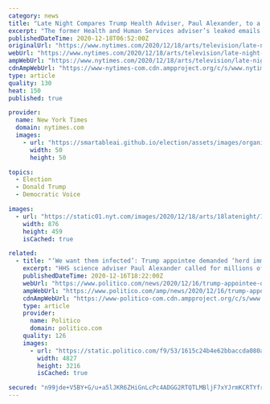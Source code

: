 ```yaml
---
category: news
title: "Late Night Compares Trump Health Adviser, Paul Alexander, to a Comic Book Villain"
excerpt: "The former Health and Human Services adviser’s leaked emails encouraged herd immunity to deal with the pandemic, writing of Americans, “We want them infected.”"
publishedDateTime: 2020-12-18T06:52:00Z
originalUrl: "https://www.nytimes.com/2020/12/18/arts/television/late-night-paul-alexander-covid-trump-casino.html"
webUrl: "https://www.nytimes.com/2020/12/18/arts/television/late-night-paul-alexander-covid-trump-casino.html"
ampWebUrl: "https://www.nytimes.com/2020/12/18/arts/television/late-night-paul-alexander-covid-trump-casino.amp.html"
cdnAmpWebUrl: "https://www-nytimes-com.cdn.ampproject.org/c/s/www.nytimes.com/2020/12/18/arts/television/late-night-paul-alexander-covid-trump-casino.amp.html"
type: article
quality: 130
heat: 150
published: true

provider:
  name: New York Times
  domain: nytimes.com
  images:
    - url: "https://smartableai.github.io/election/assets/images/organizations/nytimes.com-50x50.jpg"
      width: 50
      height: 50

topics:
  - Election
  - Donald Trump
  - Democratic Voice

images:
  - url: "https://static01.nyt.com/images/2020/12/18/arts/18latenight/18latenight-facebookJumbo.png"
    width: 876
    height: 459
    isCached: true

related:
  - title: "‘We want them infected’: Trump appointee demanded ‘herd immunity’ strategy, emails reveal"
    excerpt: "HHS science adviser Paul Alexander called for millions of Americans to be infected as means of fighting Covid-19."
    publishedDateTime: 2020-12-16T18:22:00Z
    webUrl: "https://www.politico.com/news/2020/12/16/trump-appointee-demanded-herd-immunity-strategy-446408"
    ampWebUrl: "https://www.politico.com/amp/news/2020/12/16/trump-appointee-demanded-herd-immunity-strategy-446408"
    cdnAmpWebUrl: "https://www-politico-com.cdn.ampproject.org/c/s/www.politico.com/amp/news/2020/12/16/trump-appointee-demanded-herd-immunity-strategy-446408"
    type: article
    provider:
      name: Politico
      domain: politico.com
    quality: 126
    images:
      - url: "https://static.politico.com/f9/53/1615c24b4e62bbaccda080acbd5f/ap20338801391322.jpg"
        width: 4827
        height: 3216
        isCached: true

secured: "n99jde+V5BY+G/u+a5lJKR6ZHiGnLcPc4ADGG2RTQTLMBljF7xYJrmKCRTYfrriOADU5HQ6aSsCSxBJrq3kcI8V40MPNm+XkPM6KvUaiuAYB3v6sqQPncbi887d39dtUB/yreuOa2I46BIKcWUPtsAbPpJ2k8yAoo7brGGxnItXjM9PlYS6fmYwJI7vCBUp6dBjr8Y5pScZl3kFhuGJ3WI1suajQHPbyDCno1FynnKHF67URyXbkp6H52pDgQT0JJGtnbn4MKJjcLfzmttEZbdEqnsp2gayFb4dZhnXBrYfcv7GeqXBsj7gNhrSuv6Rt/HfF5e1mBnA/fZDNNE1lZVJu0gXu/C0JE6gYLVsJZfM=;pGv9gaP1rh26cvY7dmEmnQ=="
---
```



